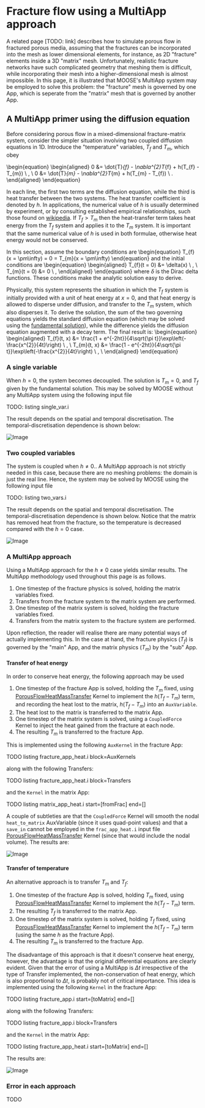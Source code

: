 # Fracture flow using a MultiApp approach

A related page [TODO: link] describes how to simulate porous flow in fractured porous media, assuming that the fractures can be incorporated into the mesh as lower dimensional elements, for instance, as 2D "fracture" elements inside a 3D "matrix" mesh.  Unfortunately, realistic fracture networks have such complicated geometry that meshing them is difficult, while incorporating their mesh into a higher-dimensional mesh is almost impossible.  In this page, it is illustrated that MOOSE's MultiApp system may be employed to solve this problem: the "fracture" mesh is governed by one App, which is seperate from the "matrix" mesh that is governed by another App.

## A MultiApp primer using the diffusion equation

Before considering porous flow in a mixed-dimensional fracture-matrix system, consider the simpler situation involving two coupled diffusion equations in 1D.  Introduce the "temperature" variables, $T_{f}$ and $T_{m}$, which obey

\begin{equation}
\begin{aligned}
0 &= \dot{T}_{f} - \nabla^{2}T_{f} + h(T_{f} - T_{m}) \ , \\
0 &= \dot{T}_{m} - \nabla^{2}T_{m} + h(T_{m} - T_{f}) \ .
\end{aligned}
\end{equation}

In each line, the first two terms are the diffusion equation, while the third is heat transfer between the two systems.  The heat transfer coefficient is denoted by $h$.  In applications, the numerical value of $h$ is usually determined by experiment, or by consulting established empirical relationships, such those found on [wikipedia](https://en.wikipedia.org/wiki/Heat_transfer_coefficient).  If $T_{f} > T_{m}$ then the heat-transfer term takes heat energy from the $T_{f}$ system and applies it to the $T_{m}$ system.  It is important that the same numerical value of $h$ is used in both formulae, otherwise heat energy would not be conserved.

In this section, assume the boundary conditions are
\begin{equation}
T_{f}(x = \pm\infty) = 0 = T_{m}(x = \pm\infty)
\end{equation}
and the initial conditions are
\begin{equation}
\begin{aligned}
T_{f}(t = 0) &= \delta(x) \ , \\
T_{m}(t = 0) &= 0 \ ,
\end{aligned}
\end{equation}
where $\delta$ is the Dirac delta functions.  These conditions make the analytic solution easy to derive.

Physically, this system represents the situation in which the $T_{f}$ system is initially provided with a unit of heat energy at $x=0$, and that heat energy is allowed to disperse under diffusion, and transfer to the $T_{m}$ system, which also disperses it.  To derive the solution, the sum of the two governing equations yields the standard diffusion equation (which may be solved using the [fundamental solution](https://en.wikipedia.org/wiki/Heat_equation)), while the difference yields the diffusion equation augmented with a decay term.  The final result is:
\begin{equation}
\begin{aligned}
T_{f}(t, x) &= \frac{1 + e^{-2ht}}{4\sqrt{\pi t}}\exp\left(-\frac{x^{2}}{4t}\right) \ , \\
T_{m}(t, x) &= \frac{1 - e^{-2ht}}{4\sqrt{\pi t}}\exp\left(-\frac{x^{2}}{4t}\right) \ , \\
\end{aligned}
\end{equation}

### A single variable

When $h=0$, the system becomes decoupled.  The solution is $T_{m} = 0$, and $T_{f}$ given by the fundamental solution.  This may be solved by MOOSE without any MultiApp system using the following input file

TODO: listing single_var.i

The result depends on the spatial and temporal discretisation.  The temporal-discretisation dependence is shown below:

![Image](diffusion_multiapp/single_var.png)

### Two coupled variables

The system is coupled when $h\neq 0$..  A MultiApp approach is not strictly needed in this case, because there are no meshing problems: the domain is just the real line.  Hence, the system may be solved by MOOSE using the following input file

TODO: listing two_vars.i

The result depends on the spatial and temporal discretisation.  The temporal-discretisation dependence is shown below.  Notice that the matrix has removed heat from the fracture, so the temperature is decreased compared with the $h=0$ case.

![Image](diffusion_multiapp/two_vars.png)

### A MultiApp approach

Using a MultiApp approach for the $h\neq 0$ case yields similar results.  The MultiApp methodology used throughout this page is as follows.

1. One timestep of the fracture physics is solved, holding the matrix variables fixed.
2. Transfers from the fracture system to the matrix system are performed.
3. One timestep of the matrix system is solved, holding the fracture variables fixed.
4. Transfers from the matrix system to the fracture system are performed.

Upon reflection, the reader will realise there are many potential ways of actually implementing this.  In the case at hand, the fracture physics ($T_{f}$) is governed by the "main" App, and the matrix physics ($T_{m}$) by the "sub" App.

#### Transfer of heat energy

In order to conserve heat energy, the following approach may be used

1. One timestep of the fracture App is solved, holding the $T_{m}$ fixed, using [PorousFlowHeatMassTransfer](PorousFlowHeatMassTransfer.md) Kernel to implement the $h(T_{f} - T_{m})$ term, and recording the heat lost to the matrix, $h(T_{f} - T_{m})$ into an `AuxVariable`.
2. The heat lost to the matrix is transferred to the matrix App.
3. One timestep of the matrix system is solved, using a `CoupledForce` Kernel to inject the heat gained from the fracture at each node.
4. The resulting $T_{m}$ is transferred to the fracture App.

This is implemented using the following `AuxKernel` in the fracture App:

TODO listing fracture_app_heat.i block=AuxKernels

along with the following Transfers:

TODO listing fracture_app_heat.i block=Transfers

and the `Kernel` in the matrix App:

TODO listing matrix_app_heat.i start=[fromFrac] end=[]

A couple of subtleties are that the `CoupledForce` Kernel will smooth the nodal `heat_to_matrix` AuxVariable (since it uses quad-point values) and that a `save_in` cannot be employed in the `frac_app_heat.i` input file [PorousFlowHeatMassTransfer](PorousFlowHeatMassTransfer.md) Kernel (since that would include the nodal volume).  The results are:

![Image](diffusion_multiapp/fracture_app_heat.png)

#### Transfer of temperature

An alternative approach is to transfer $T_{m}$ and $T_{f}$:

1. One timestep of the fracture App is solved, holding $T_{m}$ fixed, using [PorousFlowHeatMassTransfer](PorousFlowHeatMassTransfer.md) Kernel to implement the $h(T_{f} - T_{m})$ term.
2. The resulting $T_{f}$ is transferred to the matrix App.
3. One timestep of the matrix system is solved, holding $T_{f}$ fixed, using [PorousFlowHeatMassTransfer](PorousFlowHeatMassTransfer.md) Kernel to implement the $h(T_{f} - T_{m})$ term (using the same $h$ as the fracture App).
4. The resulting $T_{m}$ is transferred to the fracture App.

The disadvantage of this approach is that it doesn't conserve heat energy, however, the advantage is that the original differential equations are clearly evident.  Given that the error of using a MultiApp is $\Delta t$ irrespective of the type of Transfer implemented, the non-conservation of heat energy, which is also proportional to $\Delta t$, is probably not of critical importance.  This idea is implemented using the following `Kernel` in the fracture App:

TODO listing fracture_app.i start=[toMatrix] end=[]

along with the following Transfers:

TODO listing fracture_app.i block=Transfers

and the `Kernel` in the matrix App:

TODO listing fracture_app_heat.i start=[toMatrix] end=[]

The results are:

![Image](diffusion_multiapp/fracture_app.png)

### Error in each approach

TODO


